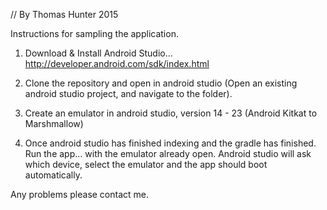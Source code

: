 // By Thomas Hunter 2015

Instructions for sampling the application.

1. Download & Install Android Studio... http://developer.android.com/sdk/index.html

2. Clone the repository and open in android studio (Open an existing android studio project, and navigate to the folder).

3. Create an emulator in android studio, version 14 - 23 (Android Kitkat to Marshmallow)

4. Once android studio has finished indexing and the gradle has finished. Run the app... with the emulator already open. Android studio will ask which device, select the emulator and the app should boot automatically.

Any problems please contact me.